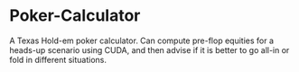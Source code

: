 # Poker-Calculator
A Texas Hold-em poker calculator. Can compute pre-flop equities for a heads-up scenario using CUDA, and then advise if it is better to go all-in or fold in different situations.
